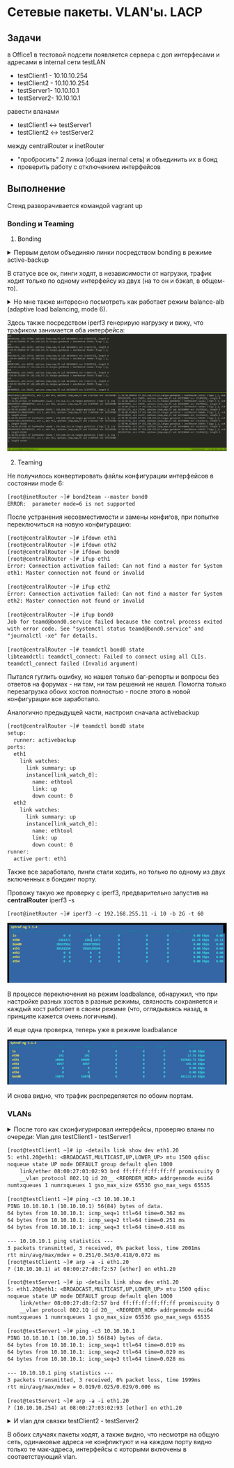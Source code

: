# Сетевые пакеты. VLAN'ы. LACP

## Задачи

в Office1 в тестовой подсети появляется сервера с доп интерфесами и адресами
в internal сети testLAN
- testClient1 - 10.10.10.254
- testClient2 - 10.10.10.254
- testServer1- 10.10.10.1
- testServer2- 10.10.10.1

равести вланами
- testClient1 <-> testServer1
- testClient2 <-> testServer2

между centralRouter и inetRouter
- "пробросить" 2 линка (общая inernal сеть) и объединить их в бонд
- проверить работу c отключением интерфейсов


## Выполнение 

Стенд разворачивается командой vagrant up



### Bonding и Teaming

1. Bonding

<details>
<summary> Первым делом объединяю линки посредством bonding в режиме active-backup </summary>
И смотрю, что получилось
* Режим mode 1 - active-backup

```
[root@inetRouter ~]# cat /proc/net/bonding/bond0
Ethernet Channel Bonding Driver: v3.7.1 (April 27, 2011)

Bonding Mode: fault-tolerance (active-backup) (fail_over_mac active)
Primary Slave: None
Currently Active Slave: eth1
MII Status: up
MII Polling Interval (ms): 100
Up Delay (ms): 0
Down Delay (ms): 0

Slave Interface: eth1
MII Status: up
Speed: 1000 Mbps
Duplex: full
Link Failure Count: 0
Permanent HW addr: 08:00:27:a3:f6:99
Slave queue ID: 0

Slave Interface: eth2
MII Status: up
Speed: 1000 Mbps
Duplex: full
Link Failure Count: 0
Permanent HW addr: 08:00:27:d1:11:55
Slave queue ID: 0
```

```
[root@centralRouter ~]# cat /proc/net/bonding/bond0
Ethernet Channel Bonding Driver: v3.7.1 (April 27, 2011)

Bonding Mode: fault-tolerance (active-backup) (fail_over_mac active)
Primary Slave: None
Currently Active Slave: eth1
MII Status: up
MII Polling Interval (ms): 100
Up Delay (ms): 0
Down Delay (ms): 0

Slave Interface: eth1
MII Status: up
Speed: 1000 Mbps
Duplex: full
Link Failure Count: 0
Permanent HW addr: 08:00:27:d4:6d:60
Slave queue ID: 0

Slave Interface: eth2
MII Status: up
Speed: 1000 Mbps
Duplex: full
Link Failure Count: 0
Permanent HW addr: 08:00:27:10:12:5d
Slave queue ID: 0
```

</details>

В статусе все ок, пинги ходят, в независимости от нагрузки, трафик ходит только по одному интерфейсу из двух (на то он и бэкап, в общем-то).

<details> 
<summary> Но мне также интересно посмотреть как работает режим balance-alb (adaptive load balancing, mode 6). </summary>

Меняю параметр и переподнимаю интерфейсы с обеих сторон

```
[root@centralRouter ~]# cat /proc/net/bonding/bond0       
Ethernet Channel Bonding Driver: v3.7.1 (April 27, 2011)  

Bonding Mode: adaptive load balancing                     
Primary Slave: None                                       
Currently Active Slave: eth1                              
MII Status: up                                            
MII Polling Interval (ms): 100                            
Up Delay (ms): 0                                          
Down Delay (ms): 0                                        

Slave Interface: eth1                                     
MII Status: up                                            
Speed: 1000 Mbps                                          
Duplex: full                                              
Link Failure Count: 0                                     
Permanent HW addr: 08:00:27:d4:6d:60                      
Slave queue ID: 0                                         

Slave Interface: eth2                                     
MII Status: up                                            
Speed: 1000 Mbps                                          
Duplex: full                                              
Link Failure Count: 0                                     
Permanent HW addr: 08:00:27:10:12:5d                      
Slave queue ID: 0
```
</details>

Здесь также посредством iperf3 генерирую нагрузку и вижу, что трафиком занимается оба интерфейса:
![sc01_bonding_mode6.png](./sc01_bonding_mode6.png)


2. Teaming

Не получилось конвертировать файлы конфигурации интерфейсов в состоянии mode 6:

```
[root@inetRouter ~]# bond2team --master bond0
ERROR:  parameter mode=6 is not supported
```

После устранения несовместимости и замены конфигов, при попытке переключиться на новую конфигурацию:

```
[root@centralRouter ~]# ifdown eth1
[root@centralRouter ~]# ifdown eth2
[root@centralRouter ~]# ifdown bond0
[root@centralRouter ~]# ifup eth1
Error: Connection activation failed: Can not find a master for System eth1: Master connection not found or invalid

[root@centralRouter ~]# ifup eth2
Error: Connection activation failed: Can not find a master for System eth2: Master connection not found or invalid

[root@centralRouter ~]# ifup bond0
Job for teamd@bond0.service failed because the control process exited with error code. See "systemctl status teamd@bond0.service" and "journalctl -xe" for details.

[root@centralRouter ~]# teamdctl bond0 state
libteamdctl: teamdctl_connect: Failed to connect using all CLIs.
teamdctl_connect failed (Invalid argument)
```

Пытался гуглить ошибку, но нашел только баг-репорты и вопросы без ответов на форумах - ни там, ни там решений не нашел. Помогла только перезагрузка обоих хостов полностью - после этого в новой конфигурации все заработало.

Аналогично предыдущей части, настроил сначала activebackup
```
[root@centralRouter ~]# teamdctl bond0 state   
setup:                                         
  runner: activebackup                         
ports:                                         
  eth1                                         
    link watches:                              
      link summary: up                         
      instance[link_watch_0]:                  
        name: ethtool                          
        link: up                               
        down count: 0                          
  eth2                                         
    link watches:                              
      link summary: up                         
      instance[link_watch_0]:                  
        name: ethtool                          
        link: up                               
        down count: 0                          
runner:                                        
  active port: eth1                            
```  

Также все заработало, пинги стали ходить, но только по одному из двух включенных в бондинг порту.


Провожу такую же проверку с iperf3, предварительно запустив на __centralRouter__ iperf3 -s

```
[root@inetRouter ~]# iperf3 -c 192.168.255.11 -i 10 -b 2G -t 60
```

![sc02_teaming_activebackup.png](./sc02_teaming_activebackup.png)



В процессе переключения на режим loadbalance, обнаружил, что при настройке разных хостов в разные режимы, связность сохраняется и каждый хост работает в своем режиме (что, оглядываясь назад, в принципе кажется очень логичным).

И еще одна проверка, теперь уже в режиме loadbalance

![sc03_teaming_loadbalance.png](./sc03_teaming_loadbalance.png)

И снова видно, что трафик распределяется по обоим портам.


### VLANs

<details>
<summary> После того как сконфигурировал интерфейсы, проверяю вланы по очереди:
Vlan для testClient1 - testServer1

```
[root@testClient1 ~]# ip -details link show dev eth1.20
5: eth1.20@eth1: <BROADCAST,MULTICAST,UP,LOWER_UP> mtu 1500 qdisc noqueue state UP mode DEFAULT group default qlen 1000
    link/ether 08:00:27:03:02:93 brd ff:ff:ff:ff:ff:ff promiscuity 0
    __vlan protocol 802.1Q id 20__ <REORDER_HDR> addrgenmode eui64 numtxqueues 1 numrxqueues 1 gso_max_size 65536 gso_max_segs 65535

[root@testClient1 ~]# ping -c3 10.10.10.1
PING 10.10.10.1 (10.10.10.1) 56(84) bytes of data.
64 bytes from 10.10.10.1: icmp_seq=1 ttl=64 time=0.362 ms
64 bytes from 10.10.10.1: icmp_seq=2 ttl=64 time=0.251 ms
64 bytes from 10.10.10.1: icmp_seq=3 ttl=64 time=0.418 ms

--- 10.10.10.1 ping statistics ---
3 packets transmitted, 3 received, 0% packet loss, time 2001ms
rtt min/avg/max/mdev = 0.251/0.343/0.418/0.072 ms
[root@testClient1 ~]# arp -a -i eth1.20
? (10.10.10.1) at 08:00:27:d8:f2:57 [ether] on eth1.20
```

```
[root@testServer1 ~]# ip -details link show dev eth1.20
5: eth1.20@eth1: <BROADCAST,MULTICAST,UP,LOWER_UP> mtu 1500 qdisc noqueue state UP mode DEFAULT group default qlen 1000
    link/ether 08:00:27:d8:f2:57 brd ff:ff:ff:ff:ff:ff promiscuity 0
    __vlan protocol 802.1Q id 20__ <REORDER_HDR> addrgenmode eui64 numtxqueues 1 numrxqueues 1 gso_max_size 65536 gso_max_segs 65535
	   
[root@testServer1 ~]# ping -c3 10.10.10.1
PING 10.10.10.1 (10.10.10.1) 56(84) bytes of data.
64 bytes from 10.10.10.1: icmp_seq=1 ttl=64 time=0.019 ms
64 bytes from 10.10.10.1: icmp_seq=2 ttl=64 time=0.029 ms
64 bytes from 10.10.10.1: icmp_seq=3 ttl=64 time=0.028 ms

--- 10.10.10.1 ping statistics ---
3 packets transmitted, 3 received, 0% packet loss, time 1999ms
rtt min/avg/max/mdev = 0.019/0.025/0.029/0.006 ms

[root@testServer1 ~]# arp -a -i eth1.20
? (10.10.10.254) at 08:00:27:03:02:93 [ether] on eth1.20
```
</details>

<details>
<summary> И vlan для связки testClient2 - testServer2 </summary>
[root@testClient2 ~]# ip -details link show dev eth1.30
5: eth1.30@eth1: <BROADCAST,MULTICAST,UP,LOWER_UP> mtu 1500 qdisc noqueue state UP mode DEFAULT group default qlen 1000
    link/ether 08:00:27:0d:84:48 brd ff:ff:ff:ff:ff:ff promiscuity 0
    __vlan protocol 802.1Q id 30__ <REORDER_HDR> addrgenmode eui64 numtxqueues 1 numrxqueues 1 gso_max_size 65536 gso_max_segs 65535

[root@testClient2 ~]# ping -c3 10.10.10.1
PING 10.10.10.1 (10.10.10.1) 56(84) bytes of data.
64 bytes from 10.10.10.1: icmp_seq=1 ttl=64 time=0.345 ms
64 bytes from 10.10.10.1: icmp_seq=2 ttl=64 time=0.364 ms
64 bytes from 10.10.10.1: icmp_seq=3 ttl=64 time=0.305 ms

--- 10.10.10.1 ping statistics ---
3 packets transmitted, 3 received, 0% packet loss, time 2000ms
rtt min/avg/max/mdev = 0.305/0.338/0.364/0.024 ms
	
[root@testClient2 ~]# arp -a -i eth1.30
? (10.10.10.1) at 08:00:27:9e:b4:0b [ether] on eth1.30



[root@testServer2 ~]# ip -details link show dev eth1.30
5: eth1.30@eth1: <BROADCAST,MULTICAST,UP,LOWER_UP> mtu 1500 qdisc noqueue state UP mode DEFAULT group default qlen 1000
    link/ether 08:00:27:9e:b4:0b brd ff:ff:ff:ff:ff:ff promiscuity 0
    __vlan protocol 802.1Q id 30__ <REORDER_HDR> addrgenmode eui64 numtxqueues 1 numrxqueues 1 gso_max_size 65536 gso_max_segs 65535

[root@testServer2 ~]# ping -c3 10.10.10.254
PING 10.10.10.254 (10.10.10.254) 56(84) bytes of data.
64 bytes from 10.10.10.254: icmp_seq=1 ttl=64 time=0.241 ms
64 bytes from 10.10.10.254: icmp_seq=2 ttl=64 time=0.359 ms
64 bytes from 10.10.10.254: icmp_seq=3 ttl=64 time=0.376 ms

--- 10.10.10.254 ping statistics ---
3 packets transmitted, 3 received, 0% packet loss, time 2000ms
rtt min/avg/max/mdev = 0.241/0.325/0.376/0.061 ms

[root@testServer2 ~]# arp -a -i eth1.30
? (10.10.10.254) at 08:00:27:0d:84:48 [ether] on eth1.30
</details>

В обоих случаях пакеты ходят, а также видно, что несмотря на общую сеть, одинаковые адреса не конфликтуют и на каждом порту видно только те мак-адреса, интерфейсы с которыми включены в соответствующий vlan.